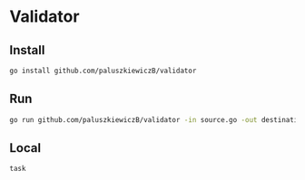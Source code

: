 # Validator


## Install

```bash
go install github.com/paluszkiewiczB/validator
```

## Run

```bash
go run github.com/paluszkiewiczB/validator -in source.go -out destination.go -outpkg=mypackage
```

## Local

```bash
task
```
